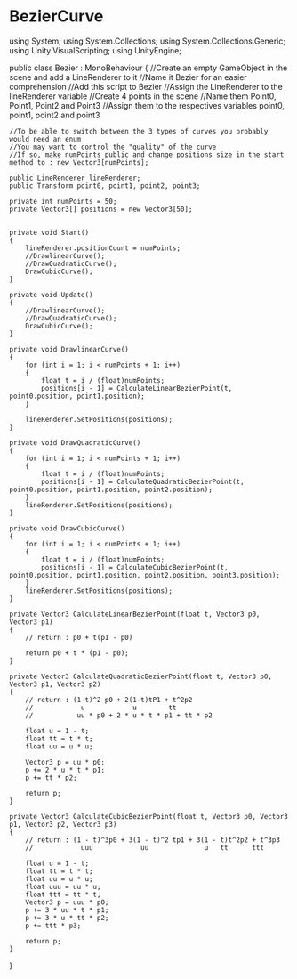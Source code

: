 # BezierCurve

using System;
using System.Collections;
using System.Collections.Generic;
using Unity.VisualScripting;
using UnityEngine;

public class Bezier : MonoBehaviour
{
    //Create an empty GameObject in the scene and add a LineRenderer to it
    //Name it Bezier for an easier comprehension
    //Add this script to Bezier
    //Assign the LineRenderer to the lineRenderer variable
    //Create 4 points in the scene
    //Name them Point0, Point1, Point2 and Point3
    //Assign them to the respectives variables point0, point1, point2 and point3

    //To be able to switch between the 3 types of curves you probably would need an enum
    //You may want to control the "quality" of the curve
    //If so, make numPoints public and change positions size in the start method to : new Vector3[numPoints];

    public LineRenderer lineRenderer;
    public Transform point0, point1, point2, point3;

    private int numPoints = 50;
    private Vector3[] positions = new Vector3[50];


    private void Start()
    {
        lineRenderer.positionCount = numPoints;
        //DrawlinearCurve();
        //DrawQuadraticCurve();
        DrawCubicCurve();
    }

    private void Update()
    {
        //DrawlinearCurve();
        //DrawQuadraticCurve();
        DrawCubicCurve();
    }

    private void DrawlinearCurve()
    {
        for (int i = 1; i < numPoints + 1; i++)
        {
            float t = i / (float)numPoints;
            positions[i - 1] = CalculateLinearBezierPoint(t, point0.position, point1.position);
        }

        lineRenderer.SetPositions(positions);
    }

    private void DrawQuadraticCurve()
    {
        for (int i = 1; i < numPoints + 1; i++)
        {
            float t = i / (float)numPoints;
            positions[i - 1] = CalculateQuadraticBezierPoint(t, point0.position, point1.position, point2.position);
        }
        lineRenderer.SetPositions(positions);
    }

    private void DrawCubicCurve()
    {
        for (int i = 1; i < numPoints + 1; i++)
        {
            float t = i / (float)numPoints;
            positions[i - 1] = CalculateCubicBezierPoint(t, point0.position, point1.position, point2.position, point3.position);
        }
        lineRenderer.SetPositions(positions);
    }

    private Vector3 CalculateLinearBezierPoint(float t, Vector3 p0, Vector3 p1)
    {
        // return : p0 + t(p1 - p0)

        return p0 + t * (p1 - p0);
    }

    private Vector3 CalculateQuadraticBezierPoint(float t, Vector3 p0, Vector3 p1, Vector3 p2)
    {
        // return : (1-t)^2 p0 + 2(1-t)tP1 + t^2p2
        //            u            u        tt
        //           uu * p0 + 2 * u * t * p1 + tt * p2

        float u = 1 - t;
        float tt = t * t;
        float uu = u * u;

        Vector3 p = uu * p0;
        p += 2 * u * t * p1;
        p += tt * p2;

        return p;
    }

    private Vector3 CalculateCubicBezierPoint(float t, Vector3 p0, Vector3 p1, Vector3 p2, Vector3 p3)
    {
        // return : (1 - t)^3p0 + 3(1 - t)^2 tp1 + 3(1 - t)t^2p2 + t^3p3
        //            uuu            uu              u   tt      ttt

        float u = 1 - t;
        float tt = t * t;
        float uu = u * u;
        float uuu = uu * u;
        float ttt = tt * t;
        Vector3 p = uuu * p0;
        p += 3 * uu * t * p1;
        p += 3 * u * tt * p2;
        p += ttt * p3;

        return p;
    }
}
